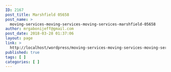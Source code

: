 ```yaml
---
ID: 2167
post_title: Marshfield 05658
post_name: >
  moving-services-moving-services-moving-services-marshfield-05658
author: mrgabonijeff@gmail.com
post_date: 2018-03-28 01:37:06
layout: page
link: >
  http://localhost/wordpress/moving-services-moving-services-moving-services-marshfield-05658/
published: true
tags: [ ]
categories: [ ]
---
```

